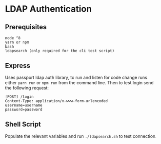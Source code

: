 # LDAP Authentication

## Prerequisites
```
node ^8
yarn or npm
bash
ldapsearch (only required for the cli test script)
```

## Express
Uses passport ldap auth library, to run and listen for code change runs either `yarn run` or `npm run` from the command line. Then to test login send the following request:

```
[POST] /login
Content-Type: application/x-www-form-urlencoded
username=username
password=password
```

## Shell Script
Populate the relevant variables and run `./ldapsearch.sh` to test connection.

